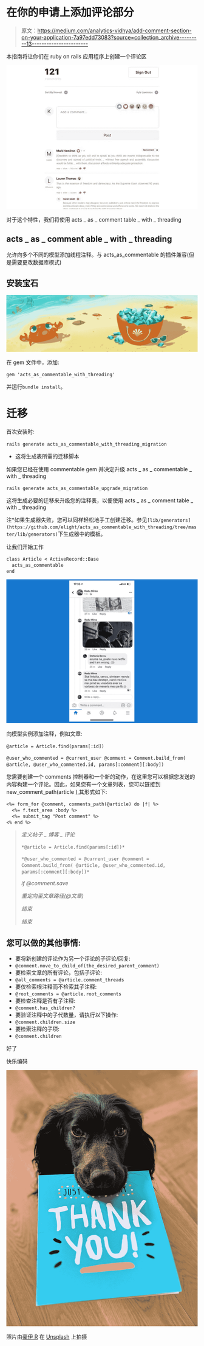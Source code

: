 # 在你的申请上添加评论部分

> 原文：<https://medium.com/analytics-vidhya/add-comment-section-on-your-application-7a97edd73083?source=collection_archive---------13----------------------->

本指南将让你们在 ruby on rails 应用程序上创建一个评论区

![](img/69cd28bc84ea0be8f2f6ef7227b37b43.png)

对于这个特性，我们将使用 acts _ as _ comment table _ with _ threading

## acts _ as _ comment able _ with _ threading

允许向多个不同的模型添加线程注释。与 acts_as_commentable 的插件兼容(但是需要更改数据库模式)

## 安装宝石

![](img/bae1024285f660a0da95a39b8d466329.png)

在 gem 文件中，添加:

```
gem 'acts_as_commentable_with_threading'
```

并运行`bundle install`。

# 迁移

首次安装时:

`rails generate acts_as_commentable_with_threading_migration`

*   这将生成表所需的迁移脚本

如果您已经在使用 commentable gem 并决定升级 acts _ as _ commentable _ with _ threading

`rails generate acts_as_commentable_upgrade_migration`

这将生成必要的迁移来升级您的注释表，以便使用 acts _ as _ comment table _ with _ threading

注*如果生成器失败，您可以同样轻松地手工创建迁移。参见`[lib/generators](https://github.com/elight/acts_as_commentable_with_threading/tree/master/lib/generators)`下生成器中的模板。

让我们开始工作

```
class Article < ActiveRecord::Base
  acts_as_commentable
end
```

![](img/e28983ae3983d7373829109a0c655868.png)

向模型实例添加注释，例如文章:

`@article = Article.find(params[:id])`

`@user_who_commented = @current_user @comment = Comment.build_from( @article, @user_who_commented.id, params[:comment][:body])`

您需要创建一个 comments 控制器和一个新的动作，在这里您可以根据您发送的内容构建一个评论。因此，如果您有一个文章列表，您可以链接到 new_comment_path(article ),其形式如下:

```
<%= form_for @comment, comments_path(@article) do |f| %>
  <%= f.text_area :body %>
  <%= submit_tag "Post comment" %>
<% end %>
```

> *定义帖子 _ 博客 _ 评论*
> 
> `*@article = Article.find(params[:id])*`
> 
> `*@user_who_commented = @current_user @comment = Comment.build_from( @article, @user_who_commented.id, params[:comment][:body])*`
> 
> *if @comment.save*
> 
> *重定向至文章路径(@文章)*
> 
> *结束*
> 
> *结束*

## 您可以做的其他事情:

*   要将新创建的评论作为另一个评论的子评论/回复:
*   `@comment.move_to_child_of(the_desired_parent_comment)`
*   要检索文章的所有评论，包括子评论:
*   `@all_comments = @article.comment_threads`
*   要仅检索根注释而不检索其子注释:
*   `@root_comments = @article.root_comments`
*   要检查注释是否有子注释:
*   `@comment.has_children?`
*   要验证注释中的子代数量，请执行以下操作:
*   `@comment.children.size`
*   要检索注释的子项:
*   `@comment.children`

好了

快乐编码

![](img/c691b051cd4208011c5165aca7adfbc4.png)

照片由[豪伊 R](https://unsplash.com/@howier?utm_source=medium&utm_medium=referral) 在 [Unsplash](https://unsplash.com?utm_source=medium&utm_medium=referral) 上拍摄